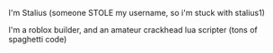 I'm Stalius (someone STOLE my username, so i'm stuck with stalius1)

I'm a roblox builder, and an amateur crackhead lua scripter (tons of spaghetti code)

<!---
Stalius1/Stalius1 is a ✨ special ✨ repository because its `README.md` (this file) appears on your GitHub profile.
You can click the Preview link to take a look at your changes.
--->
